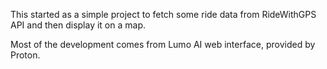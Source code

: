 This started as a simple project to fetch some ride data from RideWithGPS API and then display it on a map.

Most of the development comes from Lumo AI web interface, provided by Proton.